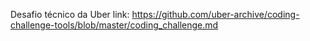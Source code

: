 Desafio técnico da Uber
link: https://github.com/uber-archive/coding-challenge-tools/blob/master/coding_challenge.md